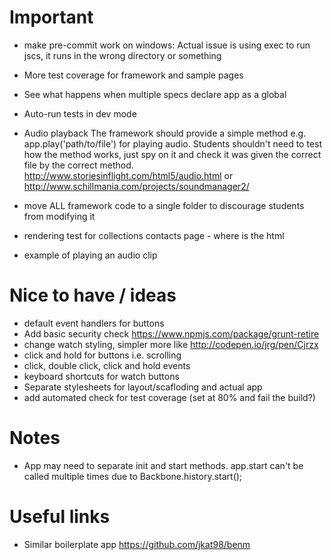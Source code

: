 # Important

- make pre-commit work on windows: Actual issue is using exec to run jscs, it runs in the wrong directory or something
- More test coverage for framework and sample pages
- See what happens when multiple specs declare app as a global

- Auto-run tests in dev mode

- Audio playback
The framework should provide a simple method e.g. app.play('path/to/file') for playing audio.
Students shouldn't need to test how the method works, just spy on it and check it was given the correct file by the correct method.
http://www.storiesinflight.com/html5/audio.html or http://www.schillmania.com/projects/soundmanager2/

- move ALL framework code to a single folder to discourage students from modifying it

- rendering test for collections contacts page - where is the html

- example of playing an audio clip


# Nice to have / ideas
- default event handlers for buttons
- Add basic security check https://www.npmjs.com/package/grunt-retire
- change watch styling, simpler more like http://codepen.io/jrg/pen/Cjrzx
- click and hold for buttons i.e. scrolling
- click, double click, click and hold events
- keyboard shortcuts for watch buttons
- Separate stylesheets for layout/scafloding and actual app
- add automated check for test coverage (set at 80% and fail the build?)

# Notes
- App may need to separate init and start methods. app.start can't be called multiple times due to Backbone.history.start();


# Useful links
- Similar boilerplate app https://github.com/jkat98/benm
